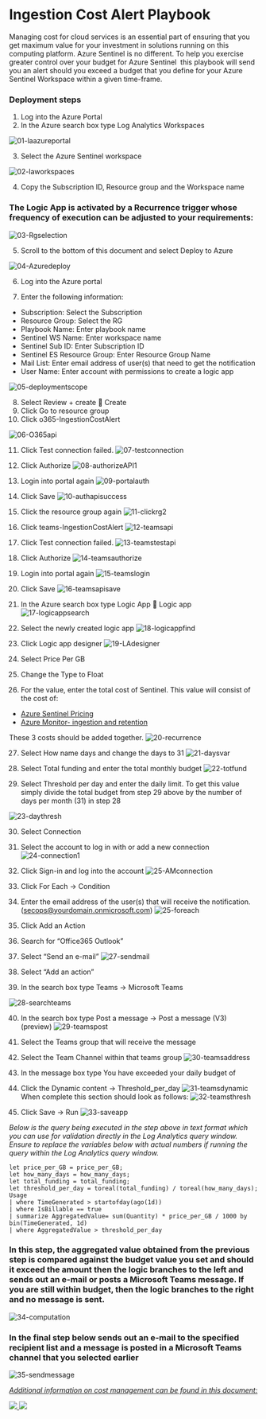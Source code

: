 # Ingestion Cost Alert Playbook

Managing cost for cloud services is an essential part of ensuring that you get maximum value for your investment in solutions running on this computing platform. Azure Sentinel is no different. To help you exercise greater control over your budget for Azure Sentinel  this playbook will send you an alert should you exceed a budget that you define for your Azure Sentinel Workspace within a given time-frame. 

### Deployment steps

1.	Log into the Azure Portal
2.	In the Azure search box type Log Analytics Workspaces

![01-laazureportal](../Send-IngestionCostAlert/images/01-laazureportal.png)


3. Select the Azure Sentinel workspace

![02-laworkspaces](../Send-IngestionCostAlert/images/02-laworkspaces.png)

4.	Copy the Subscription ID, Resource group and the Workspace name

### The Logic App is activated by a Recurrence trigger whose frequency of execution can be adjusted to your requirements:

![03-Rgselection](../Send-IngestionCostAlert/images/03-rgselection.png)

5. Scroll to the bottom of this document and select Deploy to Azure

![04-Azuredeploy](../Send-IngestionCostAlert/images/04-azuredeploy.png)


6.	Log into the Azure portal 

7.	Enter the following information:

-	Subscription: Select the Subscription
-	Resource Group: Select the RG
-	Playbook Name: Enter playbook name
-	Sentinel WS Name: Enter workspace name
-	Sentinel Sub ID: Enter Subscription ID
-	Sentinel ES Resource Group: Enter Resource Group Name
-	Mail List: Enter email address of user(s) that need to get the notification
-	User Name: Enter account with permissions to create a logic app

![05-deploymentscope](../Send-IngestionCostAlert/images/05-deploymentscope.png)

8.	Select Review + create  Create
9.	Click Go to resource group
10.	Click o365-IngestionCostAlert



![06-O365api](../Send-IngestionCostAlert/images/06-O365api.png)

11.	Click Test connection failed.
![07-testconnection](../Send-IngestionCostAlert/images/07-testconnection.png)

12.	Click Authorize
![08-authorizeAPI1](../Send-IngestionCostAlert/images/08-authorizeAPI1.png)

13.	Login into portal again
![09-portalauth](../Send-IngestionCostAlert/images/09-portalauth.png)

14.	Click Save
![10-authapisuccess](../Send-IngestionCostAlert/images/10-authapisuccess.png)

15.	Click the resource group again
![11-clickrg2](../Send-IngestionCostAlert/images/11-clickrg2.png)

16.	Click teams-IngestionCostAlert
![12-teamsapi](../Send-IngestionCostAlert/images/12-teamsapi.png)

17.	Click Test connection failed.
![13-teamstestapi](../Send-IngestionCostAlert/images/13-teamstestapi.png)

18.	Click Authorize
![14-teamsauthorize](../Send-IngestionCostAlert/images/14-teamsauthorize.png)

19.	Login into portal again
![15-teamslogin](../Send-IngestionCostAlert/images/15-teamslogin.png)

20.	Click Save
![16-teamsapisave](../Send-IngestionCostAlert/images/16-teamsapisave.png)

21.	In the Azure search box type Logic App  Logic app
![17-logicappsearch](../Send-IngestionCostAlert/images/17-logicappsearch.png)

22.	Select the newly created logic app
![18-logicappfind](../Send-IngestionCostAlert/images/18-logicappfind.png)

23.	Click Logic app designer
![19-LAdesigner](../Send-IngestionCostAlert/images/19-ladesigner.png)

24.	Select Price Per GB
25.	Change the Type to Float
26.	For the value, enter the total cost of Sentinel. This value will consist of the cost of:

-	[Azure Sentinel  Pricing](https://azure.microsoft.com/pricing/details/azure-sentinel/#:~:text=%20Azure%20Sentinel%20pricing%20%201%20Capacity%20Reservations.,an%20Azure%20Monitor%20Log%20Analytics%20workspace...%20More%20)
-	[Azure Monitor- ingestion and retention](https://azure.microsoft.com/pricing/details/monitor/)

These 3 costs should be added together.
![20-recurrence](../Send-IngestionCostAlert/images/20-recurrence.png)

27.	Select How name days and change the days to 31
![21-daysvar](../Send-IngestionCostAlert/images/21-daysvar.png)

28.	Select Total funding and enter the total monthly budget
![22-totfund](../Send-IngestionCostAlert/images/22-totfund.png)

29.	Select Threshold per day and enter the daily limit. To get this value simply divide the total budget from step 29 above by the number of days per month (31) in step 28

![23-daythresh](../Send-IngestionCostAlert/images/23-dailythresh.png)

30.	Select Connection
31.	Select the account to log in with or add a new connection
![24-connection1](../Send-IngestionCostAlert/images/24-connection1.png)

32.	Click Sign-in and log into the account
![25-AMconnection](../Send-IngestionCostAlert/images/25-amconnection.png)

33.	Click For Each -> Condition
34.	Enter the email address of the user(s) that will receive the notification. (secops@yourdomain.onmicrosoft.com)
![25-foreach](../Send-IngestionCostAlert/images/25-foreach.png)

35.	Click Add an Action
36.	Search for “Office365 Outlook”
37.	Select “Send an e-mail”
![27-sendmail](../Send-IngestionCostAlert/images/27-sendmail.png)
38.	Select “Add an action”
39.	In the search box type Teams -> Microsoft Teams

![28-searchteams](../Send-IngestionCostAlert/images/28-searchteams.png)

40.	In the search box type Post a message -> Post a message (V3) (preview)
![29-teamspost](../Send-IngestionCostAlert/images/29-teamspost.png)

41.	Select the Teams group that will receive the message
42.	Select the Team Channel within that teams group
![30-teamsaddress](../Send-IngestionCostAlert/images/30-teamsaddress.png)
43.	In the message box type You have exceeded your daily budget of 
44.	Click the Dynamic content -> Threshold_per_day
![31-teamsdynamic](../Send-IngestionCostAlert/images/31-teamsdynamic.png)
When complete this section should look as follows:
![32-teamsthresh](../Send-IngestionCostAlert/images/32-teamsthresh.png)
45.	Click Save -> Run
![33-saveapp](../Send-IngestionCostAlert/images/33-saveapp.png)


<em>Below is the query being executed in the step above in text format which you can use for validation directly in the Log Analytics query window. Ensure to replace the variables below with actual numbers if running the query within the Log Analytics query window.</em>

```
let price_per_GB = price_per_GB;
let how_many_days = how_many_days;
let total_funding = total_funding;
let threshold_per_day = toreal(total_funding) / toreal(how_many_days);
Usage
| where TimeGenerated > startofday(ago(1d))
| where IsBillable == true
| summarize AggregatedValue= sum(Quantity) * price_per_GB / 1000 by bin(TimeGenerated, 1d)
| where AggregatedValue > threshold_per_day
```

### In this step, the aggregated value obtained from the previous step is compared against the budget value you set and should it exceed the amount then the logic branches to the left and sends out an e-mail or posts a Microsoft Teams message. If you are still within budget, then the logic branches to the right and no message is sent.

   ![34-computation](../Send-IngestionCostAlert/images/34-computation.png)

### In the final step below sends out an e-mail to the specified recipient list and a message is posted in a Microsoft Teams channel that you selected earlier

  ![35-sendmessage](../Send-IngestionCostAlert/images/35-sendmessage.png)

  <em>[Additional information on cost management can be found in this document:](https://docs.microsoft.com/en-us/azure/azure-monitor/platform/manage-cost-storage)</em>
 


<a href="https://portal.azure.com/#create/Microsoft.Template/uri/https%3A%2F%2Fraw.githubusercontent.com%2FAzure%2FAzure-Sentinel%2Fmaster%2FPlaybooks%2FSend-IngestionCostAlert%2Fazuredeploy.json" target="_blank">
    <img src="https://aka.ms/deploytoazurebutton"/>
</a>
<a href="https://portal.azure.us/#create/Microsoft.Template/uri/https%3A%2F%2Fraw.githubusercontent.com%2FAzure%2FAzure-Sentinel%2Fmaster%2FPlaybooks%2Send-IngestionCostAlert%2Fazuredeploy.json" target="_blank">
<img src="https://raw.githubusercontent.com/Azure/azure-quickstart-templates/master/1-CONTRIBUTION-GUIDE/images/deploytoazuregov.png"/>
</a>


